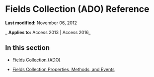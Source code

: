 
# Fields Collection (ADO) Reference

 **Last modified:** November 06, 2012

 _ **Applies to:** Access 2013 | Access 2016_

## In this section


- [Fields Collection (ADO)](029aa738-8726-54a6-1813-b152813948bc.md)
    
- [Fields Collection Properties, Methods, and Events](9b471249-e5d1-990d-fb7c-d830848d65ff.md)
    
